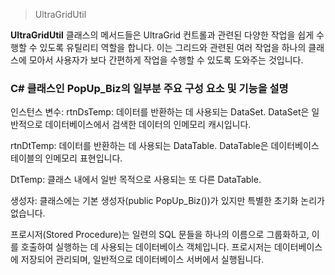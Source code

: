


> UltraGridUtil 

**UltraGridUtil** 클래스의 메서드들은 UltraGrid 컨트롤과 관련된 다양한 작업을 쉽게 
수행할 수 있도록 유틸리티 역할을 합니다. 이는 그리드와 관련된 여러 작업을 하나의 
클래스에 모아서 사용자가 보다 간편하게 작업을 수행할 수 있도록 도와주는 것입니다.


### C# 클래스인 PopUp_Biz의 일부분 주요 구성 요소 및 기능을 설명
인스턴스 변수:
rtnDsTemp: 데이터를 반환하는 데 사용되는 DataSet. DataSet은 일반적으로 데이터베이스에서 검색한 
데이터의 인메모리 캐시입니다.

rtnDtTemp: 데이터를 반환하는 데 사용되는 DataTable. DataTable은 데이터베이스 테이블의 인메모리 표현입니다.

DtTemp: 클래스 내에서 일반 목적으로 사용되는 또 다른 DataTable.

생성자:
클래스에는 기본 생성자(public PopUp_Biz())가 있지만 특별한 초기화 논리가 없습니다.



프로시저(Stored Procedure)는 일련의 SQL 문들을 하나의 이름으로 그룹화하고, 
이를 호출하여 실행하는 데 사용되는 데이터베이스 객체입니다. 프로시저는 데이터베이스에 저장되어 관리되며, 
일반적으로 데이터베이스 서버에서 실행됩니다.
